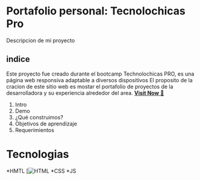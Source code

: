 # Portafolio personal: Tecnolochicas Pro

Descripcion de mi proyecto
## indice
Este proyecto fue creado durante el bootcamp Technolochicas PRO, es una página web responsiva adaptable a diversos dispositivos
El proposito de la cracion de este sitio web es mostar el portafolio de proyectos de la desarrolladora y su experiencia alrededor del area.
<a href="" target="_blank">**Visit Now** 🚀</a>

1. Intro
2. Demo
3. ¿Qué construimos?
4. Objetivos de aprendizaje
5. Requerimientos 


# Tecnologias
*HMTL [![HTML](https://img.shields.io/badge/html5%20-%23E34F26.svg?&style=for-the-badge&logo=html5&logoColor=white)
*CSS
*JS
